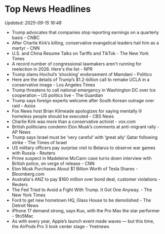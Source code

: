 # Top News Headlines

_Updated: 2025-09-15 16:48_

- Trump advocates that companies stop reporting earnings on a quarterly basis - CNBC
- After Charlie Kirk’s killing, conservative evangelical leaders hail him as a martyr - CNN
- U.S. and China Resume Talks on Tariffs and TikTok - The New York Times
- A record number of congressional lawmakers aren't running for reelection in 2026. Here's the list - NPR
- Trump slams Hochul’s ‘shocking’ endorsement of Mamdani - Politico
- Here are the details of Trump’s $1.2-billion call to remake UCLA in a conservative image - Los Angeles Times
- Trump threatens to call national emergency in Washington DC over Ice cooperation – US politics live - The Guardian
- Trump says foreign experts welcome after South Korean outrage over raid - Axios
- Fox News host Brian Kilmeade apologizes for saying mentally ill homeless people should be executed - CBS News
- Charlie Kirk was more than a conservative activist - vox.com
- British politicians condemn Elon Musk’s comments at anti-migrant rally - AP News
- Trump says Israel must be ‘very careful’ with ‘great ally’ Qatar following strike - The Times of Israel
- US military officers pay surprise visit to Belarus to observe war games with Russia - Reuters
- Prime suspect in Madeleine McCann case turns down interview with British police, on verge of release - CNN
- Elon Musk Purchases About $1 Billion Worth of Tesla Shares - Bloomberg.com
- Australia's ANZ to pay $160 million over bond deal, customer violations - Reuters
- The Fed Tried to Avoid a Fight With Trump. It Got One Anyway. - The New York Times
- Ford to get new hometown HQ, Glass House to be demolished - The Detroit News
- iPhone 17 demand strong, says Kuo, with the Pro Max the star performer - 9to5Mac
- As with every year, Apple’s launch event made waves — but this time, the AirPods Pro 3 took center stage - Ynetnews